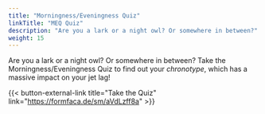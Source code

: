 ```yaml
---
title: "Morningness/Eveningness Quiz"
linkTitle: "MEQ Quiz"
description: "Are you a lark or a night owl? Or somewhere in between?"
weight: 15
---
```


Are you a lark or a night owl? Or somewhere in between?  Take the Morningness/Eveningness Quiz to find out your _chronotype_, which has a massive impact on your jet lag!

{{< button-external-link title="Take the Quiz" link="https://formfaca.de/sm/aVdLzff8a" >}}
